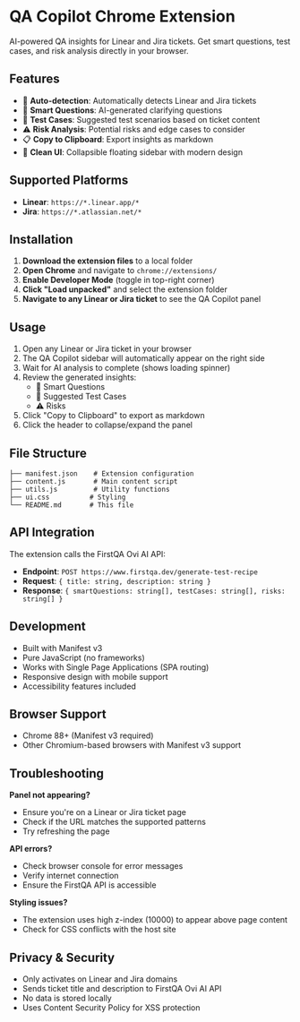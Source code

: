 # QA Copilot Chrome Extension

AI-powered QA insights for Linear and Jira tickets. Get smart questions, test cases, and risk analysis directly in your browser.

## Features

- 🎯 **Auto-detection**: Automatically detects Linear and Jira tickets
- 🤔 **Smart Questions**: AI-generated clarifying questions
- 🧪 **Test Cases**: Suggested test scenarios based on ticket content  
- ⚠️ **Risk Analysis**: Potential risks and edge cases to consider
- 📋 **Copy to Clipboard**: Export insights as markdown
- 🎨 **Clean UI**: Collapsible floating sidebar with modern design

## Supported Platforms

- **Linear**: `https://*.linear.app/*`
- **Jira**: `https://*.atlassian.net/*`

## Installation

1. **Download the extension files** to a local folder
2. **Open Chrome** and navigate to `chrome://extensions/`
3. **Enable Developer Mode** (toggle in top-right corner)
4. **Click "Load unpacked"** and select the extension folder
5. **Navigate to any Linear or Jira ticket** to see the QA Copilot panel

## Usage

1. Open any Linear or Jira ticket in your browser
2. The QA Copilot sidebar will automatically appear on the right side
3. Wait for AI analysis to complete (shows loading spinner)
4. Review the generated insights:
   - 🤔 Smart Questions
   - 🧪 Suggested Test Cases  
   - ⚠️ Risks
5. Click "Copy to Clipboard" to export as markdown
6. Click the header to collapse/expand the panel

## File Structure

```
├── manifest.json    # Extension configuration
├── content.js       # Main content script
├── utils.js         # Utility functions
├── ui.css          # Styling
└── README.md       # This file
```

## API Integration

The extension calls the FirstQA Ovi AI API:
- **Endpoint**: `POST https://www.firstqa.dev/generate-test-recipe`
- **Request**: `{ title: string, description: string }`
- **Response**: `{ smartQuestions: string[], testCases: string[], risks: string[] }`

## Development

- Built with Manifest v3
- Pure JavaScript (no frameworks)
- Works with Single Page Applications (SPA routing)
- Responsive design with mobile support
- Accessibility features included

## Browser Support

- Chrome 88+ (Manifest v3 required)
- Other Chromium-based browsers with Manifest v3 support

## Troubleshooting

**Panel not appearing?**
- Ensure you're on a Linear or Jira ticket page
- Check if the URL matches the supported patterns
- Try refreshing the page

**API errors?**
- Check browser console for error messages
- Verify internet connection
- Ensure the FirstQA API is accessible

**Styling issues?**
- The extension uses high z-index (10000) to appear above page content
- Check for CSS conflicts with the host site

## Privacy & Security

- Only activates on Linear and Jira domains
- Sends ticket title and description to FirstQA Ovi AI API
- No data is stored locally
- Uses Content Security Policy for XSS protection 